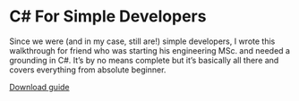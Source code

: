 # C# For Simple Developers

Since we were (and in my case, still are!) simple developers, I wrote this walkthrough for  friend who was starting his engineering MSc. and needed a grounding in C#.  It’s by no means complete but it’s basically all there and covers everything from absolute beginner.

[Download guide](https://github.com/ke2083/CSharpForSimpleDevelopers/raw/master/C%23.pptx)
